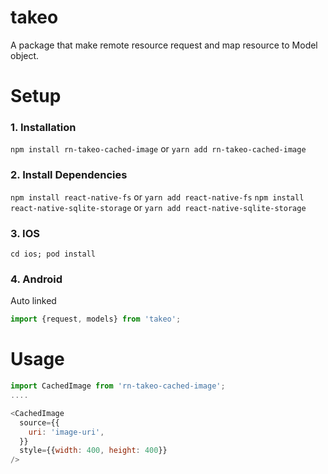 # takeo

A package that make remote resource request and map resource to Model object.

# Setup
  ### 1. Installation

  `npm install rn-takeo-cached-image` or `yarn add rn-takeo-cached-image`

  ### 2. Install Dependencies
  `npm install react-native-fs` or `yarn add react-native-fs`
  `npm install react-native-sqlite-storage` or `yarn add react-native-sqlite-storage`

  ### 3. IOS
  `cd ios; pod install`

  ### 4. Android
  Auto linked

  ```javascript
  import {request, models} from 'takeo';
  ```

# Usage
  ```javascript
  import CachedImage from 'rn-takeo-cached-image';
  ....
  
  <CachedImage
    source={{
      uri: 'image-uri',
    }}
    style={{width: 400, height: 400}}
  />
  ```

